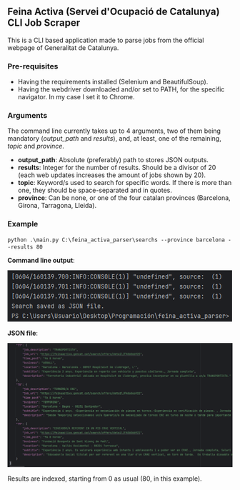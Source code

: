 ## Feina Activa (Servei d'Ocupació de Catalunya) CLI Job Scraper ##

This is a CLI based application made to parse jobs from the official webpage of Generalitat de Catalunya.

### Pre-requisites ###

- Having the requirements installed (Selenium and BeautifulSoup).
- Having the webdriver downloaded and/or set to PATH, for the specific navigator. In my case I set it to Chrome.

### Arguments ###

The command line currently takes up to 4 arguments, two of them being mandatory (*output_path* and *results*), and,
at least, one of the remaining, *topic* and *province*.

- **output_path**: Absolute (preferably) path to stores JSON outputs.
- **results**: Integer for the number of results. Should be a divisor of 20 (each web updates increases the amount of jobs shown by 20).
- **topic**: Keyword/s used to search for specific words. If there is more than one, they should be space-separated and in quotes.
- **province**: Can be none, or one of the four catalan provinces (Barcelona, Girona, Tarragona, Lleida).

### Example ###

```
python .\main.py C:\feina_activa_parser\searchs --province barcelona --results 80
```
**Command line output**:

![img.png](img.png)

**JSON file**:

![img_1.png](img_1.png)

Results are indexed, starting from 0 as usual (80, in this example).